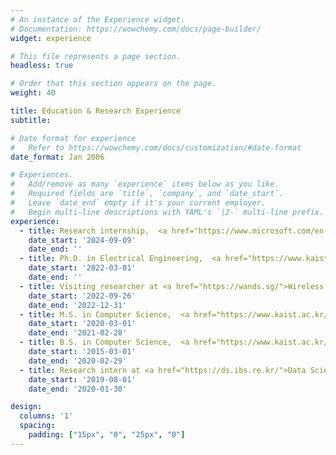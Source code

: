 ```yaml
---
# An instance of the Experience widget.
# Documentation: https://wowchemy.com/docs/page-builder/
widget: experience

# This file represents a page section.
headless: true

# Order that this section appears on the page.
weight: 40

title: Education & Research Experience
subtitle:

# Date format for experience
#   Refer to https://wowchemy.com/docs/customization/#date-format
date_format: Jan 2006

# Experiences.
#   Add/remove as many `experience` items below as you like.
#   Required fields are `title`, `company`, and `date_start`.
#   Leave `date_end` empty if it's your current employer.
#   Begin multi-line descriptions with YAML's `|2-` multi-line prefix.
experience:
  - title: Research internship,  <a href="https://www.microsoft.com/en-us/research/lab/microsoft-research-asia/">Microsoft Research</a>, China (Advisor Prof. <a chref="https://www.microsoft.com/en-us/research/people/liliqiu/">Lili Qiu</a>)
    date_start: '2024-09-09'
    date_end: ''
  - title: Ph.D. in Electrical Engineering,  <a href="https://www.kaist.ac.kr/en/">KAIST</a>, Republic of Korea (Advisor Prof. <a chref="https://sites.google.com/site/wewantsj/">Sung-Ju Lee</a>)
    date_start: '2022-03-01'
    date_end: ''
  - title: Visiting researcher at <a href="https://wands.sg/">Wireless and Networked Distributed Sensing (WANDS) group</a>, <a href="https://www.ntu.edu.sg/">NTU</a>, Singapore (Advisor Prof. <a href="https://personal.ntu.edu.sg/limo/">Mo Li</a>)
    date_start: '2022-09-26'
    date_end: '2022-12-31'
  - title: M.S. in Computer Science,  <a href="https://www.kaist.ac.kr/en/">KAIST</a>, Republic of Korea (Advisor Prof. <a href="https://sites.google.com/site/wewantsj/">Sung-Ju Lee</a>)
    date_start: '2020-03-01'
    date_end: '2021-02-28'
  - title: B.S. in Computer Science,  <a href="https://www.kaist.ac.kr/en/">KAIST</a>, Republic of Korea (Cum Laude)
    date_start: '2015-03-01'
    date_end: '2020-02-29'
  - title: Research intern at <a href="https://ds.ibs.re.kr/">Data Science Group</a>, <a href="https://www.kaist.ac.kr/en/">KAIST</a>, Republic of Korea (Advisor Prof. <a href="https://www.mpi-sp.org/cha">Meeyoung Cha</a>)
    date_start: '2019-08-01'
    date_end: '2020-01-30'

design:
  columns: '1'
  spacing:
    padding: ["15px", "0", "25px", "0"]
---
```

<style>
blockquote {
  display: none;
}
div.experience {
    font-size: 12pt;
    margin-left: 15%;
    margin-right: 15%;
    width: 70%
}
@media only screen and (max-width: 992px) {
  div.experience {
      font-size: 12pt;
      margin-left: 0%;
      margin-right: 0%;
      width: 100%
  }
}
</style>
